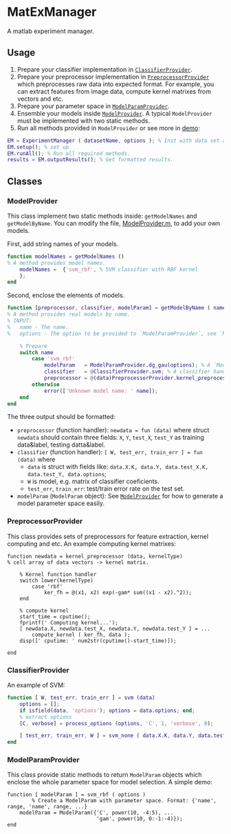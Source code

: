 # MatExManager
A matlab experiment manager.

## Usage

1. Prepare your classifier implementation in [`ClassifierProvider`](#modelprovider).
2. Prepare your preprocessor implementation in [`PreprocessorProvider`](#preprocessorprovider) which preprocesses raw data into expected format. For example, you can extract features from image data, compute kernel matrixes from vectors and etc.
3. Prepare your parameter space in [`ModelParamProvider`](#modelparamprovider).
4. Ensemble your models inside  [`ModelProvider`](#modelprovider). A typical `ModelProvider` must be implemented with two static methods.
5. Run all methods provided in `ModelProvider` or see more in [demo](/demo.m):
```matlab
EM = ExperimentManager ( datasetName, options ); % Init with data set and options.
EM.setup(); % set up 
EM.runAll(); % Run all required methods.
results = EM.outputResults(); % Get formatted results.
```


## Classes

### ModelProvider

This class implement two static methods inside: `getModelNames` and `getModelByName`. You can modify the file, [ModelProvider.m](/ModelProvider.m), to add your own models.

First, add string names of your models.
```matlab
function modelNames = getModelNames ()
% A method provides model names.
    modelNames =  {'svm_rbf', % SVM classifier with RBF kernel
    }; 
end
```

Second, enclose the elements of models.
```matlab
function [preprocessor, classifier, modelParam] = getModelByName ( name, options )
% A method provides real models by name.
% INPUT:
%   name - The name.
%   options - The option to be provided to `ModelParamProvider`, see `ModelParamProvider.m` for details.

    % Prepare
    switch name
        case 'svm_rbf'
            modelParam   = ModelParamProvider.dg_gau(options); % A `ModelParam` object, see `ModelParamProvider` for details.
            classifier   = @ClassifierProvider.svm; % A classifier handler.
            preprocessor = @(data)PreprocessorProvider.kernel_preprocessor(data, 'rbf'); % A preprocessor, see `PreprocessorProvider` for example.
        otherwise
            error(['Unknown model name: ' name]);
    end
end
```
The three output should be formatted:
+ `preprocessor` (function handler): `newdata = fun (data)` where struct `newdata` should contain three fields: `X`, `Y`, `test_X`, `test_Y` as training data&label, testing datta&label.
+ `classifier` (function handler): `[ W, test_err, train_err ] = fun (data)` where 
  - `data` is struct with fields like: `data.X.K, data.Y, data.test_X.K, data.test_Y, data.options`;
  - `W` is model, e.g. matrix of classifier coeficients.
  - `test_err`, `train_err`: test/train error rate on the test set.
+ `modelParam` (`ModelParam` object): See [`ModelProvider`](#modelprovider) for how to generate a model parameter space easily.

### PreprocessorProvider

This class provides sets of preprocessors for feature extraction, kernel computing and etc. An example computing kernel matrixes:
```
function newdata = kernel_preprocessor (data, kernelType)
% cell array of data vectors -> kernel matrix.

	% Kernel function handler
	switch lower(kernelType)
		case 'rbf'
			ker_fh = @(x1, x2) exp(-gam* sum((x1 - x2).^2));
	end

	% compute kernel
	start_time = cputime();
	fprintf(' Computing kernel...');
	[ newdata.X, newdata.test_X, newdata.Y, newdata.test_Y ] = ...
		compute_kernel ( ker_fh, data );
	disp([' cputime: ' num2str(cputime()-start_time)]);

end
```

### ClassifierProvider

An example of SVM:
```matlab
function [ W, test_err, train_err ] = svm (data)
	options = [];
	if isfield(data, 'options'); options = data.options; end;
	% extract options
	[C, verbose] = process_options (options, 'C', 1, 'verbose', 0);

	[ test_err, train_err, W ] = svm_none ( data.X.K, data.Y, data.test_X.K, data.test_Y, struct('C', C) );
end
```

### ModelParamProvider

This class provide static methods to return `ModelParam` objects which enclose the whole parameter space for model selection. A simple demo:
```
function [ modelParam ] = svm_rbf ( options )
        % Create a ModelParam with parameter space. Format: {'name', range, 'name', range, ...}
	modelParam = ModelParam({'C', power(10, -4:5), ... 
	                         'gam', power(10, 0:-1:-4)}); 
end
```


